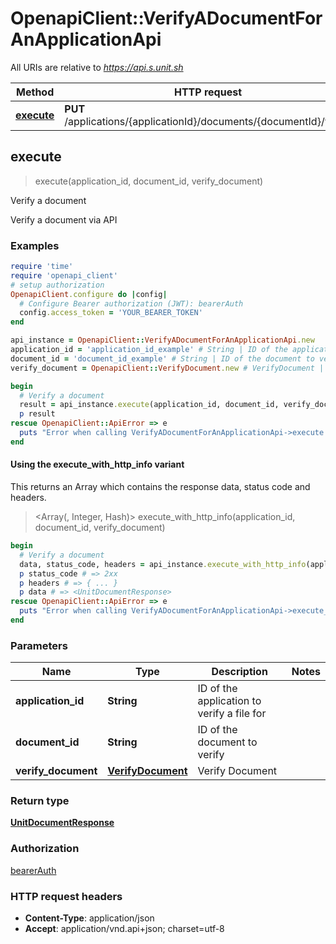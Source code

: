 # OpenapiClient::VerifyADocumentForAnApplicationApi

All URIs are relative to *https://api.s.unit.sh*

| Method | HTTP request | Description |
| ------ | ------------ | ----------- |
| [**execute**](VerifyADocumentForAnApplicationApi.md#execute) | **PUT** /applications/{applicationId}/documents/{documentId}/verify | Verify a document |


## execute

> <UnitDocumentResponse> execute(application_id, document_id, verify_document)

Verify a document

Verify a document via API 

### Examples

```ruby
require 'time'
require 'openapi_client'
# setup authorization
OpenapiClient.configure do |config|
  # Configure Bearer authorization (JWT): bearerAuth
  config.access_token = 'YOUR_BEARER_TOKEN'
end

api_instance = OpenapiClient::VerifyADocumentForAnApplicationApi.new
application_id = 'application_id_example' # String | ID of the application to verify a file for
document_id = 'document_id_example' # String | ID of the document to verify
verify_document = OpenapiClient::VerifyDocument.new # VerifyDocument | Verify Document

begin
  # Verify a document
  result = api_instance.execute(application_id, document_id, verify_document)
  p result
rescue OpenapiClient::ApiError => e
  puts "Error when calling VerifyADocumentForAnApplicationApi->execute: #{e}"
end
```

#### Using the execute_with_http_info variant

This returns an Array which contains the response data, status code and headers.

> <Array(<UnitDocumentResponse>, Integer, Hash)> execute_with_http_info(application_id, document_id, verify_document)

```ruby
begin
  # Verify a document
  data, status_code, headers = api_instance.execute_with_http_info(application_id, document_id, verify_document)
  p status_code # => 2xx
  p headers # => { ... }
  p data # => <UnitDocumentResponse>
rescue OpenapiClient::ApiError => e
  puts "Error when calling VerifyADocumentForAnApplicationApi->execute_with_http_info: #{e}"
end
```

### Parameters

| Name | Type | Description | Notes |
| ---- | ---- | ----------- | ----- |
| **application_id** | **String** | ID of the application to verify a file for |  |
| **document_id** | **String** | ID of the document to verify |  |
| **verify_document** | [**VerifyDocument**](VerifyDocument.md) | Verify Document |  |

### Return type

[**UnitDocumentResponse**](UnitDocumentResponse.md)

### Authorization

[bearerAuth](../README.md#bearerAuth)

### HTTP request headers

- **Content-Type**: application/json
- **Accept**: application/vnd.api+json; charset=utf-8

